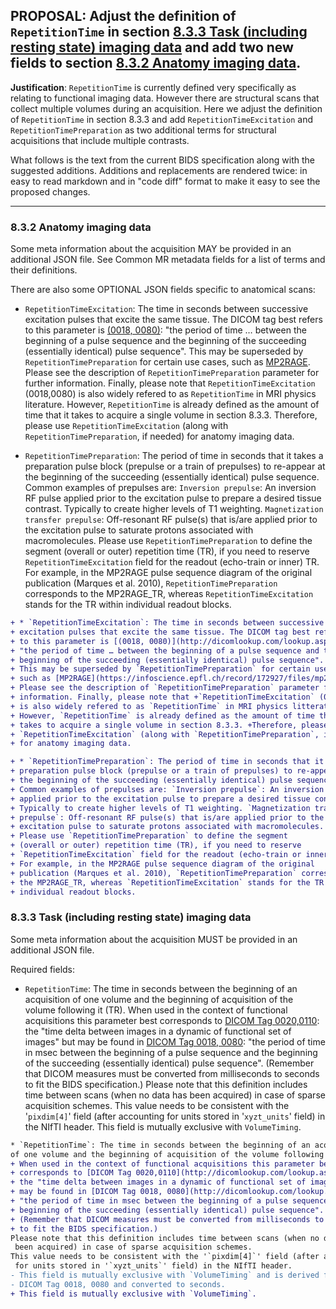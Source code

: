 ## **PROPOSAL**: Adjust the definition of `RepetitionTime` in section [8.3.3 Task (including resting state) imaging data](https://docs.google.com/document/d/1HFUkAEE-pB-angVcYe6pf_-fVf4sCpOHKesUvfb8Grc/edit#bookmark=id.jm7qgqg5x2on) and add two new fields to section [8.3.2 Anatomy imaging data](https://docs.google.com/document/d/1HFUkAEE-pB-angVcYe6pf_-fVf4sCpOHKesUvfb8Grc/edit#bookmark=id.3pszfzgi4dpj).

**Justification**: `RepetitionTime` is currently defined very specifically as relating to functional imaging data.
However there are structural scans that collect multiple volumes during an acquisition.
Here we adjust the definition of `RepetitionTime` in section 8.3.3 and add `RepetitionTimeExcitation` and `RepetitionTimePreparation` as two additional terms for structural acquisitions that include multiple contrasts.

What follows is the text from the current BIDS specification along with the suggested additions.
Additions and replacements are rendered twice: in easy to read markdown and in "code diff" format to make it easy to see the proposed changes.

---

### 8.3.2 Anatomy imaging data

Some meta information about the acquisition MAY be provided in an additional JSON file.
See Common MR metadata fields for a list of terms and their definitions.

There are also some OPTIONAL JSON fields specific to anatomical scans:

* `RepetitionTimeExcitation`: The time in seconds between successive excitation pulses that excite the same tissue. The DICOM tag best refers to this parameter is [(0018, 0080)](http://dicomlookup.com/lookup.asp?sw=Tnumber&q=(0018,0080)): "the period of time … between the beginning of a pulse sequence and the beginning of the succeeding (essentially identical) pulse sequence". This may be superseded by `RepetitionTimePreparation` for certain use cases, such as [MP2RAGE](https://infoscience.epfl.ch/record/172927/files/mp2rage.pdf). Please see the description of `RepetitionTimePreparation` parameter for further information. Finally, please note that `RepetitionTimeExcitation` (0018,0080) is also widely refered to as `RepetitionTime` in MRI physics literature. However, `RepetitionTime` is already defined as the amount of time that it takes to acquire a single volume in section 8.3.3. Therefore, please use `RepetitionTimeExcitation` (along with `RepetitionTimePreparation`, if needed) for anatomy imaging data.

* `RepetitionTimePreparation`: The period of time in seconds that it takes a preparation pulse block (prepulse or a train of prepulses) to re-appear at the beginning of the succeeding (essentially identical) pulse sequence. Common examples of prepulses are:
   `Inversion prepulse`: An inversion RF pulse
   applied prior to the excitation pulse to prepare a desired tissue contrast. Typically
   to create higher levels of T1 weighting.
   `Magnetization transfer prepulse`: Off-resonant RF pulse(s)
   that is/are applied prior to the excitation pulse to saturate protons associated with
   macromolecules.
Please use `RepetitionTimePreparation` to define the segment (overall or outer) repetition time (TR), if you need to reserve `RepetitionTimeExcitation` field for the readout (echo-train or inner) TR. For example, in the MP2RAGE pulse sequence diagram of the original publication (Marques et al. 2010), `RepetitionTimePreparation` corresponds to the MP2RAGE_TR, whereas `RepetitionTimeExcitation` stands for the TR within individual readout blocks.

```diff
+ * `RepetitionTimeExcitation`: The time in seconds between successive
+ excitation pulses that excite the same tissue. The DICOM tag best refers
+ to this parameter is [(0018, 0080)](http://dicomlookup.com/lookup.asp?sw=Tnumber&q=(0018,0080)):
+ "the period of time … between the beginning of a pulse sequence and the
+ beginning of the succeeding (essentially identical) pulse sequence".
+ This may be superseded by `RepetitionTimePreparation` for certain use cases,
+ such as [MP2RAGE](https://infoscience.epfl.ch/record/172927/files/mp2rage.pdf).
+ Please see the description of `RepetitionTimePreparation` parameter for further
+ information. Finally, please note that +`RepetitionTimeExcitation` (0018,0080)
+ is also widely refered to as `RepetitionTime` in MRI physics litterature.
+ However, `RepetitionTime` is already defined as the amount of time that it
+ takes to acquire a single volume in section 8.3.3. +Therefore, please use
+ `RepetitionTimeExcitation` (along with `RepetitionTimePreparation`, if needed)
+ for anatomy imaging data.

+ * `RepetitionTimePreparation`: The period of time in seconds that it takes a
+ preparation pulse block (prepulse or a train of prepulses) to re-appear at
+ the beginning of the succeeding (essentially identical) pulse sequence.
+ Common examples of prepulses are: `Inversion prepulse`: An inversion RF pulse
+ applied prior to the excitation pulse to prepare a desired tissue contrast.
+ Typically to create higher levels of T1 weighting. `Magnetization transfer
+ prepulse`: Off-resonant RF pulse(s) that is/are applied prior to the
+ excitation pulse to saturate protons associated with macromolecules.
+ Please use `RepetitionTimePreparation` to define the segment
+ (overall or outer) repetition time (TR), if you need to reserve
+ `RepetitionTimeExcitation` field for the readout (echo-train or inner) TR.
+ For example, in the MP2RAGE pulse sequence diagram of the original
+ publication (Marques et al. 2010), `RepetitionTimePreparation` corresponds to
+ the MP2RAGE_TR, whereas `RepetitionTimeExcitation` stands for the TR within
+ individual readout blocks.
```

### 8.3.3 Task (including resting state) imaging data

Some meta information about the acquisition MUST be provided in an additional JSON file.

Required fields:

* `RepetitionTime`: The time in seconds between the beginning of an acquisition of one volume and the beginning of acquisition of the volume following it (TR).
When used in the context of functional acquisitions this parameter best corresponds to [DICOM Tag 0020,0110](http://dicomlookup.com/lookup.asp?sw=Tnumber&q=(0020,0110)): the "time delta between images in a dynamic of functional set of images" but may be found in [DICOM Tag 0018, 0080](http://dicomlookup.com/lookup.asp?sw=Tnumber&q=(0018,0080)): "the period of time in msec between the beginning of a pulse sequence and the beginning of the succeeding (essentially identical) pulse sequence".
(Remember that DICOM measures must be converted from milliseconds to seconds to fit the BIDS specification.)
Please note that this definition includes time between scans (when no data has been acquired) in case of sparse acquisition schemes.
This value needs to be consistent with the '`pixdim[4]`' field (after accounting for units stored in '`xyzt_units`' field) in the NIfTI header.
This field is mutually exclusive with `VolumeTiming`.

```diff
* `RepetitionTime`: The time in seconds between the beginning of an acquisition
of one volume and the beginning of acquisition of the volume following it (TR).
+ When used in the context of functional acquisitions this parameter best
+ corresponds to [DICOM Tag 0020,0110](http://dicomlookup.com/lookup.asp?sw=Tnumber&q=(0020,0110)):
+ the "time delta between images in a dynamic of functional set of images" but
+ may be found in [DICOM Tag 0018, 0080](http://dicomlookup.com/lookup.asp?sw=Tnumber&q=(0018,0080)):
+ "the period of time in msec between the beginning of a pulse sequence and the
+ beginning of the succeeding (essentially identical) pulse sequence".
+ (Remember that DICOM measures must be converted from milliseconds to seconds
+ to fit the BIDS specification.)
Please note that this definition includes time between scans (when no data has
 been acquired) in case of sparse acquisition schemes.
This value needs to be consistent with the '`pixdim[4]`' field (after accounting
 for units stored in '`xyzt_units`' field) in the NIfTI header.
- This field is mutually exclusive with `VolumeTiming` and is derived from
- DICOM Tag 0018, 0080 and converted to seconds.
+ This field is mutually exclusive with `VolumeTiming`.
```
